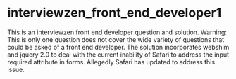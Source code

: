 # interviewzen_front_end_developer1
This is an interviewzen front end developer question and solution. Warning: This is only one question does not cover the wide variety of
questions that could be asked of a front end developer. The solution incorporates webshim and jquery 2.0 to deal with the current inability
of Safari to address the input required attribute in forms. Allegedly Safari has updated to address this issue.
